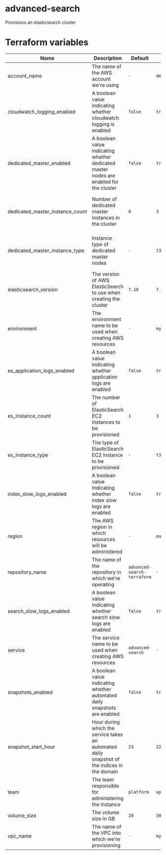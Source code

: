 # advanced-search

Provisions an elasticsearch cluster

# Terraform variables

| Name                            | Description                                                                                  | Default                     | Example                   | Notes                                                 |
| ------------------------------- | -------------------------------------------------------------------------------------------- | --------------------------- | ------------------------- | ----------------------------------------------------- |
| account_name                    | The name of the AWS account we're using                                                      | `-`                         | `development`             | -                                                     |
| cloudwatch_logging_enabled      | A boolean value indicating whether cloudwatch logging is enabled                             | `false`                     | `true`                    | -                                                     |
| dedicated_master_enabled        | A boolean value indicating whether dedicated master nodes are enabled for the cluster        | `false`                     | `true`                    | -                                                     |
| dedicated_master_instance_count | Number of dedicated master instances in the cluster                                          | `0`                         | `3`                       | Applicable only when dedicated master mode is enabled |
| dedicated_master_instance_type  | Instance type of dedicated master nodes                                                      | `-`                         | `t3.medium.elasticsearch` | Applicable only when dedicated master mode is enabled |
| elasticsearch_version           | The version of AWS ElasticSearch to use when creating the cluster                            | `7.10`                      | `7.9`                     | -                                                     |
| environment                     | The environment name to be used when creating AWS resources                                  | `-`                         | `my_environment`          | -                                                     |
| es_application_logs_enabled     | A boolean value indicating whether application logs are enabled                              | `false`                     | `true`                    | -                                                     |
| es_instance_count               | The number of ElasticSearch EC2 instances to be provisioned                                  | `1`                         | `3`                       | -                                                     |
| es_instance_type                | The type of ElasticSearch EC2 instance to be provisioned                                     | `-`                         | `t3.medium.elasticsearch` | -                                                     |
| index_slow_logs_enabled         | A boolean value indicating whether index slow logs are enabled                               | `false`                     | `true`                    | -                                                     |
| region                          | The AWS region in which resources will be administered                                       | `-`                         | `eu-west-2`               | -                                                     |
| repository_name                 | The name of the repository in which we're operating                                          | `advanced-search-terraform` | `-`                       | -                                                     |
| search_slow_logs_enabled        | A boolean value indicating whether search slow logs are enabled                              | `false`                     | `true`                    | -                                                     |
| service                         | The service name to be used when creating AWS resources                                      | `advanced-search`           | `-`                       | -                                                     |
| snapshots_enabled               | A boolean value indicating whether automated daily snapshots are enabled                     | `false`                     | `true`                    | -                                                     |
| snapshot_start_hour             | Hour during which the service takes an automated daily snapshot of the indices in the domain | `23`                        | `22`                      | -                                                     |
| team                            | The team responsible for administering the instance                                          | `platform`                  | `apollo`                  | -                                                     |
| volume_size                     | The volume size in GB                                                                        | `20`                        | `30`                      | -                                                     |
| vpc_name                        | The name of the VPC into which we're provisioning                                            | `-`                         | `my_vpc`                  | -                                                     |
